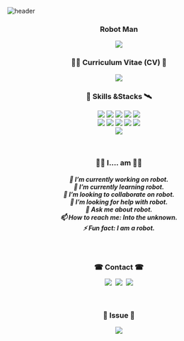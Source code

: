 ![header](https://capsule-render.vercel.app/api?type=soft&color=auto&height=150&section=header&text=YeongJunKim&fontSize=70&animation=twinkling)

<h3 align="center"> Robot Man </h3>

<p align="center">
<a href="https://hits.seeyoufarm.com"><img src="https://hits.seeyoufarm.com/api/count/incr/badge.svg?url=https%3A%2F%2Fgithub.com%2FYeongJunKim&count_bg=%2379C83D&title_bg=%23555555&icon=&icon_color=%23E7E7E7&title=hits&edge_flat=false"/></a>
</p>


<h3 align="center"> 💪🏿 Curriculum Vitae (CV) 💪 </h3>
<p align="center">
  <a href="https://sites.google.com/view/colson96/%ED%99%88"><img src="https://img.shields.io/badge/Google%20site-34A853?style=for-the-badge&logo=Google&logoColor=white&link=https://sites.google.com/view/colson96/%ED%99%88"/></a>
</p>

<h3 align="center">🚀 Skills &Stacks 🛰</h3>

<p align="center">
<img src="https://img.shields.io/badge/Python-3766AB?style=for-the-badge&logo=Python&logoColor=white"/></a>
<img src="https://img.shields.io/badge/C-A8B9CC?style=for-the-badge&logo=C&logoColor=white"/></a>
<img src="https://img.shields.io/badge/C++-00599C?style=for-the-badge&logo=C%2B%2B&logoColor=white"/></a>
<img src="https://img.shields.io/badge/CSharp-239120?style=for-the-badge&logo=CSharp&logoColor=white"/></a>
<img src="https://img.shields.io/badge/Matlab-232340?style=for-the-badge&logo=&logoColor=white"/></a>
<br>
<img src="https://img.shields.io/badge/ROS-22314E?style=for-the-badge&logo=ROS&logoColor=white"/></a>
<img src="https://img.shields.io/badge/STMicroelectronics-03234B?style=for-the-badge&logo=STMicroelectronics&logoColor=white"/></a>
<img src="https://img.shields.io/badge/Unity-000000?style=for-the-badge&logo=Unity&logoColor=white"/></a>
<img src="https://img.shields.io/badge/Autodesk/Inventor-0696D7?style=for-the-badge&logo=Autodesk&logoColor=white"/></a>
<img src="https://img.shields.io/badge/PADS-344133?style=for-the-badge&logo=&logoColor=white"/></a>
<br>
<img src="https://img.shields.io/badge/QT-41CD52?style=for-the-badge&logo=Qt&logoColor=white"/></a>
</p>

<br>

<h3 align="center">🤷‍♀️ I.... am 🤷‍♂️</h3>
<h5 align="center"> 🔭 I’m currently working on robot. <br>
🌱 I’m currently learning robot. <br>
👯 I’m looking to collaborate on robot. <br>
🤔 I’m looking for help with robot. <br>
💬 Ask me about robot. <br>
📫 How to reach me: Into the unknown. <br>
⚡ Fun fact: I am a robot. </h5>

<br>

<h3 align="center"> ☎ Contact ☎ </h3>
<p align="center">
  <a href="https://www.youtube.com/channel/UCVGnVztdbq1ZCPItX1hdQHA"><img src="https://img.shields.io/badge/Youtube-FF0000?style=for-the-badge&logo=Youtube&logoColor=white&link=https://www.youtube.com/channel/UCVGnVztdbq1ZCPItX1hdQHA"/></a>&nbsp
  <a href="https://www.instagram.com/__yeongjun/"><img src="https://img.shields.io/badge/Instagram-E4405F?style=for-the-badge&logo=Instagram&logoColor=white&link=https://www.instagram.com/__yeongjun/"/></a>&nbsp
  <a href="mailto:dud3722000@naver.com"><img src="https://img.shields.io/badge/Gmail-d14836?style=for-the-badge&logo=Gmail&logoColor=white&link=dud3722000@naver.com"/></a>
</p>
<br>

<h3 align="center"> 🎃 Issue 🎃 </h3>
<p align="center">
  <a href="https://github.com/YeongJunKim/issue/issues/"><img src="https://img.shields.io/badge/Git-F05032?style=for-the-badge&logo=Git&logoColor=white&link=https://github.com/YeongJunKim/issue/issues"/></a>
</p>











<!--
**YeongJunKim/YeongJunKim** is a ✨ _special_ ✨ repository because its `README.md` (this file) appears on your GitHub profile.

Here are some ideas to get you started:

- 🔭 I’m currently working on ...
- 🌱 I’m currently learning ...
- 👯 I’m looking to collaborate on ...
- 🤔 I’m looking for help with ...
- 💬 Ask me about ...
- 📫 How to reach me: ...
- 😄 Pronouns: ...
- ⚡ Fun fact: ...
-->
                 
                

